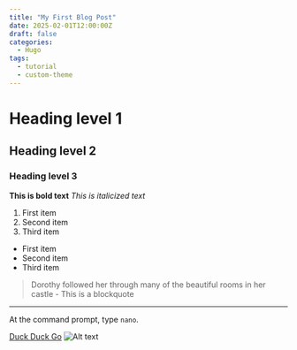 ```yaml
---
title: "My First Blog Post"
date: 2025-02-01T12:00:00Z
draft: false
categories:
  - Hugo
tags:
  - tutorial
  - custom-theme
---
```


# Heading level 1
## Heading level 2
### Heading level 3

**This is bold text**
*This is italicized text*

1. First item
2. Second item
3. Third item

- First item
- Second item
- Third item

> Dorothy followed her through many of the beautiful rooms in her castle - This is a blockquote

---
At the command prompt, type `nano`.

[Duck Duck Go](https://duckduckgo.com)
![Alt text](image.jpg)